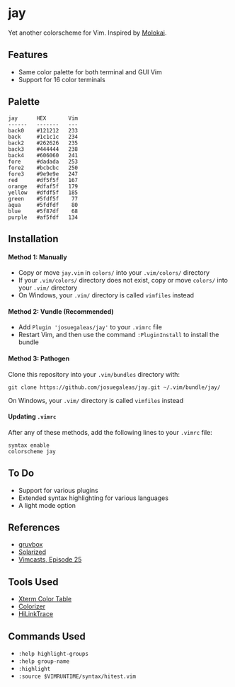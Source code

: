 # jay
Yet another colorscheme for Vim. Inspired by [Molokai](https://github.com/tomasr/molokai).

## Features
- Same color palette for both terminal and GUI Vim
- Support for 16 color terminals

## Palette
```
jay      HEX       Vim
------   -------   ---
back0    #121212   233
back     #1c1c1c   234
back2    #262626   235
back3    #444444   238
back4    #606060   241
fore     #dadada   253
fore2    #bcbcbc   250
fore3    #9e9e9e   247
red      #df5f5f   167
orange   #dfaf5f   179
yellow   #dfdf5f   185
green    #5fdf5f    77
aqua     #5fdfdf    80
blue     #5f87df    68
purple   #af5fdf   134
```

## Installation
#### Method 1: Manually
- Copy or move `jay.vim` in `colors/` into your `.vim/colors/` directory
- If your `.vim/colors/` directory does not exist, copy or move `colors/` into your `.vim/` directory
- On Windows, your `.vim/` directory is called `vimfiles` instead

#### Method 2: Vundle (Recommended)
- Add `Plugin 'josuegaleas/jay'` to your `.vimrc` file
- Restart Vim, and then use the command `:PluginInstall` to install the bundle

#### Method 3: Pathogen
Clone this repository into your `.vim/bundles` directory with:
```
git clone https://github.com/josuegaleas/jay.git ~/.vim/bundle/jay/
```
On Windows, your `.vim/` directory is called `vimfiles` instead

#### Updating `.vimrc`
After any of these methods, add the following lines to your `.vimrc` file:
```
syntax enable
colorscheme jay
```

## To Do
- Support for various plugins
- Extended syntax highlighting for various languages
- A light mode option

## References
- [gruvbox](https://github.com/morhetz/gruvbox)
- [Solarized](https://github.com/altercation/vim-colors-solarized)
- [Vimcasts, Episode 25](http://vimcasts.org/episodes/creating-colorschemes-for-vim/)

## Tools Used
- [Xterm Color Table](https://github.com/guns/xterm-color-table.vim)
- [Colorizer](https://github.com/chrisbra/Colorizer)
- [HiLinkTrace](https://github.com/gerw/vim-HiLinkTrace)

## Commands Used
- `:help highlight-groups`
- `:help group-name`
- `:highlight`
- `:source $VIMRUNTIME/syntax/hitest.vim`
